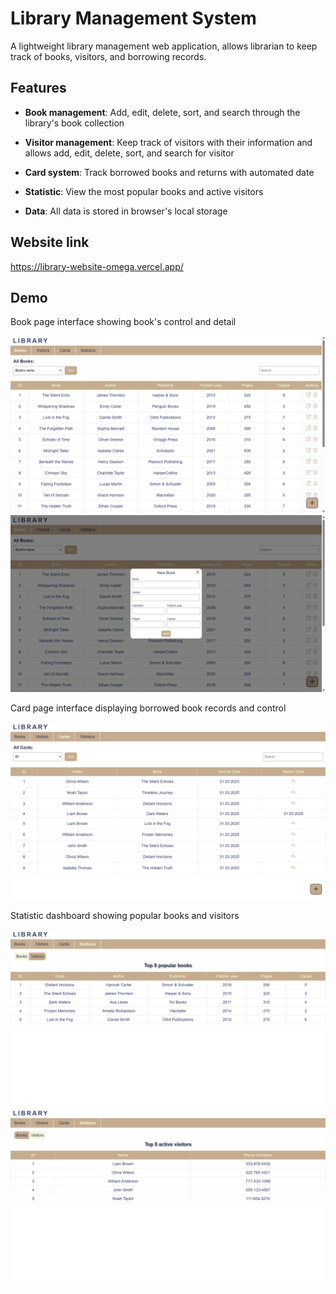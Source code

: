 # **Library Management System**

A lightweight library management web application, allows librarian to keep track of books, visitors, and borrowing records.

## Features

- **Book management**: Add, edit, delete, sort, and search through the library's book collection

- **Visitor management**: Keep track of visitors with their information and allows add, edit, delete, sort, and search for visitor

- **Card system**: Track borrowed books and returns with automated date

- **Statistic**: View the most popular books and active visitors

- **Data**: All data is stored in browser's local storage

## Website link

https://library-website-omega.vercel.app/

## Demo

Book page interface showing book's control and detail

![book page](assets/book-page.png)
![add-book](assets/add-book.png)

Card page interface displaying borrowed book records and control

![card page](assets/card-page.png)

Statistic dashboard showing popular books and visitors

![statistic page](assets/statistic-books.png)
![statistic page](assets/statistic-visitors.png)
